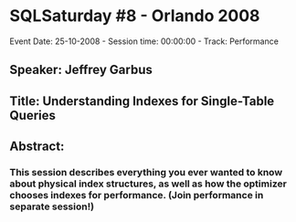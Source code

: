 # SQLSaturday #8 - Orlando 2008
Event Date: 25-10-2008 - Session time: 00:00:00 - Track: Performance
## Speaker: Jeffrey Garbus
## Title: Understanding Indexes for Single-Table Queries
## Abstract:
### This session describes everything you ever wanted to know about physical index structures, as well as how the optimizer chooses indexes for performance. (Join performance in separate session!)
